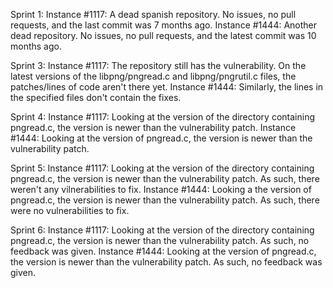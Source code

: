 Sprint 1:
Instance #1117: A dead spanish repository. No issues, no pull requests, and the last commit was 7 months ago.
Instance #1444: Another dead repository. No issues, no pull requests, and the latest commit was 10 months ago.

Sprint 3:
Instance #1117: The repository still has the vulnerability. On the latest versions of the libpng/pngread.c
	and libpng/pngrutil.c files, the patches/lines of code aren't there yet.
Instance #1444: Similarly, the lines in the specified files don't contain the fixes.

Sprint 4:
Instance #1117: Looking at the version of the directory containing pngread.c, the version is newer than the vulnerability patch.
Instance #1444: Looking at the version of pngread.c, the version is newer than the vulnerability patch.

Sprint 5:
Instance #1117: Looking at the version of the directory containing pngread.c, the version is newer than the vulnerability patch.
	As such, there weren't any vilnerabilities to fix.
Instance #1444: Looking a the version of pngread.c, the version is newer than the vulnerability patch. As such, there were no
	vulnerabilities to fix. 

Sprint 6:
Instance #1117: Looking at the version of the directory containing pngread.c, the version is newer than the vulnerability patch.
	As such, no feedback was given.
Instance #1444: Looking at the version of pngread.c, the version is newer than the vulnerability patch. As such, no feedback
	was given.
